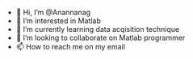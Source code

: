 - 👋 Hi, I’m @Anannanag
- 👀 I’m interested in Matlab
- 🌱 I’m currently learning data acqisition technique 
- 💞️ I’m looking to collaborate on Matlab programmer
- 📫 How to reach me on my email

<!---
Anannanag/Anannanag is a ✨ special ✨ repository because its `README.md` (this file) appears on your GitHub profile.
You can click the Preview link to take a look at your changes.
--->
